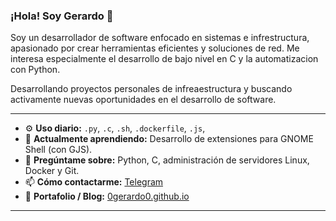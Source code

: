 ### ¡Hola! Soy Gerardo 👋

Soy un desarrollador de software enfocado en sistemas e infrestructura, apasionado por crear herramientas eficientes y soluciones de red. Me interesa especialmente el desarrollo de bajo nivel en C y la automatizacion con Python.

Desarrollando proyectos personales de infreaestructura y buscando activamente nuevas oportunidades en el desarrollo de software.

---
- ⚙️ **Uso diario:** `.py`, `.c`, `.sh`, `.dockerfile`, `.js`,  
- 🌱 **Actualmente aprendiendo:** Desarrollo de extensiones para GNOME Shell (con GJS).
- 💬 **Pregúntame sobre:** Python, C, administración de servidores Linux, Docker y Git.
- 📫 **Cómo contactarme:** [Telegram](https://t.me/gerard0o0)
- 🔗 **Portafolio / Blog:** [0gerardo0.github.io](https://0gerardo0.github.io)
---


